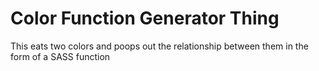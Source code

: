 # Color Function Generator Thing

This eats two colors and poops out the relationship between them in the form of a SASS function